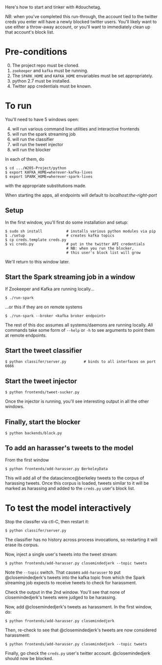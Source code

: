 Here's how to start and tinker with #douchetag.

*NB*: when you've completed this run-through,
the account tied to the twitter creds you
enter will have a newly blocked twitter
users.  You'll likely want to use either
a throw-away account, or you'll want
to immediately clean up that account's
block list.

# Pre-conditions

0. The project repo must be cloned.
1. `zookeeper` and `kafka` must be running.
2. The `SPARK_HOME` and `KAFKA_HOME` envariables must be set appropriately.
3. python 2.7 must be installed.
4. Twitter app credentials must be known.

# To run

You'll need to have 5 windows open:

4. will run various command line utilities and interactive frontends
2. will run the spark streaming job
1. will run the classifier
3. will run the tweet injector
5. will run the blocker

In each of them, do

    $ cd .../W205-Project/python
    $ export KAFKA_HOME=wherever-kafka-lives
    $ export SPARK_HOME=wherever-spark-lives

with the appropriate substitutions made.

When starting the apps, all endpoints will default to *localhost:the-right-port*

## Setup

In the first window, you'll first do some installation and setup:

    $ sudo sh install           # installs various python modules via pip
    $ ./setup                   # creates kafka topics
    $ cp creds.template creds.py
    $ vi creds.py               # put in the twitter API credentials
                                # NB: when you run the blocker,
                                # this user's block list will grow

We'll return to this window later.

## Start the Spark streaming job in a window

If Zookeeper and Kafka are running locally...

    $ ./run-spark

...or this if they are on remote systems

    $ ./run-spark --broker <kafka broker endpoint>

The rest of this doc assumes all systems/daemons are running locally.
All commands take some form of `--help` or `-h` to see arguments
to point them at remote endpoints.

## Start the tweet classifier

    $ python classifer/server.py        # binds to all interfaces on port 6666

## Start the tweet injector

    $ python frontends/tweet-sucker.py

Once the injector is running, you'll see interesting output in all the other windows.

## Finally, start the blocker

    $ python backends/block.py

## To add an harasser's tweets to the model

From the first window

    $ python frontends/add-harasser.py BerkeleyData

This will add all of the datascience@berkeley tweets to the corpus of harassing tweets.
Once this corpus is loaded, tweets similar to it will be marked as harassing
and added to the `creds.py` user's block list.

# To test the model interactively

Stop the classifer via ctl-C, then restart it:

    $ python classifer/server.py

The classifier has no history across process invocations,
so restarting it will erase its corpus.

Now, inject a single user's tweets into the tweet stream:

    $ python frontends/add-harasser.py closemindedjerk --topic tweets

Note the `--topic` switch.  That causes `add-harasser` to put @closemindedjerk's
tweets into the kafka topic from which the Spark streaming job expects to
receive tweets to check for harassment.

Check the output in the 2nd window. 
You'll see that none of closemindedjerk's tweets were
judged to be harassing.

Now, add @closemindedjerk's tweets as harassment.
In the first window, do:

    $ python frontends/add-harasser.py closemindedjerk

Then, re-check to see that @closemindedjerk's tweets are now considered harassment:

    $ python frontends/add-harasser.py closemindedjerk --topic tweets

Finally, go check the `creds.py` user's twitter account.
@closemindedjerk should now be blocked.
